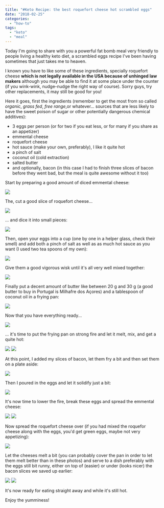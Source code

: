 ```yaml
---
title: "#Keto Recipe: the best roquefort cheese hot scrambled eggs"
date: "2018-02-25"
categories: 
  - "how-to"
tags: 
  - "keto"
  - "meal"
---
```


Today I'm going to share with you a powerful fat bomb meal very friendly to people living a healthy keto diet, a scrambled eggs recipe I've been having sometimes that just takes me to heaven.

I known you have to like some of these ingredients, specially roquefort cheese **which is not legally available in the USA because of unhinged law makers** although you may be able to find it at some place under the counter (if you wink-wink, nudge-nudge the right way of course). Sorry guys, try other replacements, it may still be good for you!

Here it goes, first the ingredients (remember to get the most from so called _organic_, _grass fed_, _free range_,or whatever... sources that are less likely to have the sweet poison of sugar or other potentially dangerous chemical additives):

- 3 eggs per person (or for two if you eat less, or for many if you share as an appetizer)
- emmental cheese
- roquefort cheese
- hot sauce (make your own, preferably), I like it quite hot
- a pinch of salt
- coconut oil (cold extraction)
- salted butter
- and optionally, bacon (in this case I had to finish three slices of bacon before they went bad, but the meal is quite awesome without it too)

Start by preparing a good amount of diced emmental cheese:

[![](images/IMG_20180217_200623-300x225.jpg)](https://blog.1407.org/wp-content/uploads/2018/02/IMG_20180217_200623.jpg)

The, cut a good slice of roquefort cheese...

[![](images/IMG_20180217_200858-300x225.jpg)](https://blog.1407.org/wp-content/uploads/2018/02/IMG_20180217_200858.jpg)

... and dice it into small pieces:

[![](images/IMG_20180217_200945-300x225.jpg)](https://blog.1407.org/wp-content/uploads/2018/02/IMG_20180217_200945.jpg)

Then, open your eggs into a cup (one by one in a helper glass, check their smell) and add both a pinch of salt as well as as much hot sauce as you want (I used two tea spoons of my own):

[![](images/IMG_20180217_201414-300x225.jpg)](https://blog.1407.org/wp-content/uploads/2018/02/IMG_20180217_201414.jpg)

Give them a good vigorous wisk until it's all very well mixed together:

[![](images/IMG_20180217_201616-300x225.jpg)](https://blog.1407.org/wp-content/uploads/2018/02/IMG_20180217_201616.jpg)

Finally put a decent amount of butter like between 20 g and 30 g (a good butter to buy in Portugal is Milhafre dos Açores) and a tablespoon of coconut oil in a frying pan:

[![](images/IMG_20180217_201930-300x225.jpg)](https://blog.1407.org/wp-content/uploads/2018/02/IMG_20180217_201930.jpg)

Now that you have everything ready...

[![](images/IMG_20180217_202353-300x225.jpg)](https://blog.1407.org/wp-content/uploads/2018/02/IMG_20180217_202353.jpg)

... it's time to put the frying pan on strong fire and let it melt, mix, and get a quite hot:

[![](images/IMG_20180217_205057-300x225.jpg)](https://blog.1407.org/wp-content/uploads/2018/02/IMG_20180217_205057.jpg) [![](images/IMG_20180217_205226-300x225.jpg)](https://blog.1407.org/wp-content/uploads/2018/02/IMG_20180217_205226.jpg)

At this point, I added my slices of bacon, let them fry a bit and then set them on a plate aside:

[![](images/IMG_20180217_205500-300x225.jpg)](https://blog.1407.org/wp-content/uploads/2018/02/IMG_20180217_205500.jpg)

Then I poured in the eggs and let it solidify just a bit:

[![](images/IMG_20180217_205604-300x225.jpg)](https://blog.1407.org/wp-content/uploads/2018/02/IMG_20180217_205604.jpg)

It's now time to lower the fire, break these eggs and spread the emmental cheese:

[![](images/IMG_20180217_205633-300x225.jpg)](https://blog.1407.org/wp-content/uploads/2018/02/IMG_20180217_205633.jpg) [![](images/IMG_20180217_205713-300x225.jpg)](https://blog.1407.org/wp-content/uploads/2018/02/IMG_20180217_205713.jpg)

Now spread the roquefort cheese over (if you had mixed the roquefor cheese along with the eggs, you'd get green eggs, maybe not very appetizing):

[![](images/IMG_20180217_205805-300x225.jpg)](https://blog.1407.org/wp-content/uploads/2018/02/IMG_20180217_205805.jpg)

Let the cheeses melt a bit (you can probably cover the pan in order to let them melt better than in these photos) and serve to a dish preferably with the eggs still bit runny, either on top of (easier) or under (looks nicer) the bacon slices we saved up earlier:

[![](images/IMG_20180217_205952-300x225.jpg)](https://blog.1407.org/wp-content/uploads/2018/02/IMG_20180217_205952.jpg) [![](images/IMG_20180217_210044-300x225.jpg)](https://blog.1407.org/wp-content/uploads/2018/02/IMG_20180217_210044.jpg)

It's now ready for eating straight away and while it's still hot.

Enjoy the yumminess!
